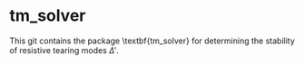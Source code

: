 # tm_solver
This git contains the package \textbf{tm_solver} for determining the stability of resistive tearing modes $\Delta'$. 
